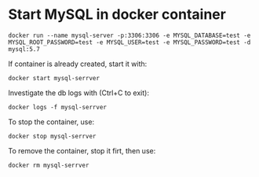 # Start MySQL in docker container

```shell script
docker run --name mysql-server -p:3306:3306 -e MYSQL_DATABASE=test -e MYSQL_ROOT_PASSWORD=test -e MYSQL_USER=test -e MYSQL_PASSWORD=test -d mysql:5.7
```

If container is already created, start it with:

```shell script
docker start mysql-serrver
```

Investigate the db logs with (Ctrl+C to exit):

```shell script
docker logs -f mysql-serrver
```

To stop the container, use:

```shell script
docker stop mysql-serrver
```

To remove the container, stop it firt, then use:

```shell script
docker rm mysql-serrver
```